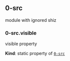 <a name="module_0-src"></a>

## 0-src
module with ignored shiz

<a name="module_0-src.visible"></a>

### 0-src.visible
visible property

**Kind**: static property of [<code>0-src</code>](#module_0-src)  
